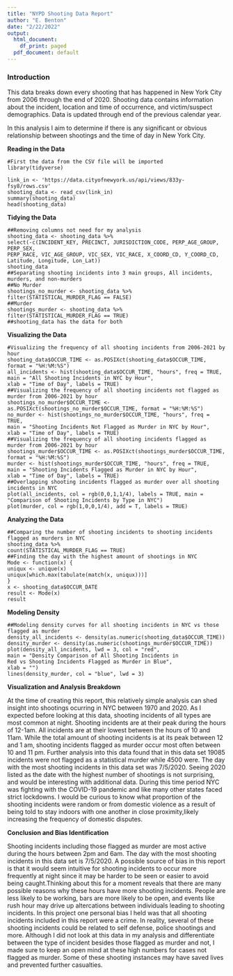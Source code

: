 ```yaml
---
title: "NYPD Shooting Data Report"
author: "E. Benton"
date: "2/22/2022"
output:
  html_document:
    df_print: paged
  pdf_document: default
---
```


### **Introduction**

This data breaks down every shooting that has happened in New York City from 2006 through the end of 2020. Shooting data contains information about the incident, location and time of occurrence, and victim/suspect demographics. Data is updated through end of the previous calendar year.

In this analysis I aim to determine if there is any significant or obvious relationship between shootings and the time of day in New York City.

**Reading in the Data**
```{r get_shooting_data}
#First the data from the CSV file will be imported
library(tidyverse)

link_in <- 'https://data.cityofnewyork.us/api/views/833y-fsy8/rows.csv'
shooting_data <- read_csv(link_in)
summary(shooting_data)
head(shooting_data)
```

**Tidying the Data**
```{r tidy_shooting_data}
##Removing columns not need for my analysis
shooting_data <- shooting_data %>%
select(-c(INCIDENT_KEY, PRECINCT, JURISDICTION_CODE, PERP_AGE_GROUP, PERP_SEX,
PERP_RACE, VIC_AGE_GROUP, VIC_SEX, VIC_RACE, X_COORD_CD, Y_COORD_CD,
Latitude, Longitude, Lon_Lat))
shooting_data
##Separating shooting incidents into 3 main groups, All incidents, murders, and non-murders
##No Murder
shootings_no_murder <- shooting_data %>%
filter(STATISTICAL_MURDER_FLAG == FALSE)
##Murder
shootings_murder <- shooting_data %>%
filter(STATISTICAL_MURDER_FLAG == TRUE)
##shooting_data has the data for both
```

**Visualizing the Data**
```{r visualize_shooting_data}
#Visualizing the frequency of all shooting incidents from 2006-2021 by hour
shooting_data$OCCUR_TIME <- as.POSIXct(shooting_data$OCCUR_TIME, format = "%H:%M:%S")
all_incidents <- hist(shooting_data$OCCUR_TIME, "hours", freq = TRUE,
main = "All Shooting Incidents in NYC by Hour",
xlab = "Time of Day", labels = TRUE)
##Visualizing the frequency of all shooting incidents not flagged as murder from 2006-2021 by hour
shootings_no_murder$OCCUR_TIME <- as.POSIXct(shootings_no_murder$OCCUR_TIME, format = "%H:%M:%S")
no_murder <- hist(shootings_no_murder$OCCUR_TIME, "hours", freq = TRUE,
main = "Shooting Incidents Not Flagged as Murder in NYC by Hour",
xlab = "Time of Day", labels = TRUE)
##Visualizing the frequency of all shooting incidents flagged as murder from 2006-2021 by hour
shootings_murder$OCCUR_TIME <- as.POSIXct(shootings_murder$OCCUR_TIME, format = "%H:%M:%S")
murder <- hist(shootings_murder$OCCUR_TIME, "hours", freq = TRUE,
main = "Shooting Incidents Flagged as Murder in NYC by Hour",
xlab = "Time of Day", labels = TRUE)
##Overlapping shooting incidents flagged as murder over all shooting incidents in NYC
plot(all_incidents, col = rgb(0,0,1,1/4), labels = TRUE, main = "Comparison of Shooting Incidents by Type in NYC")
plot(murder, col = rgb(1,0,0,1/4), add = T, labels = TRUE)
```

**Analyzing the Data**
```{r analysing_shooting_data}
##Comparing the number of shooting incidents to shooting incidents flagged as murders in NYC
shooting_data %>%
count(STATISTICAL_MURDER_FLAG == TRUE)
##Finding the day with the highest amount of shootings in NYC
Mode <- function(x) {
uniqux <- unique(x)
uniqux[which.max(tabulate(match(x, uniqux)))]
}
x <- shooting_data$OCCUR_DATE
result <- Mode(x)
result
```

**Modeling Density**
```{r modeling_density}
##Modeling density curves for all shooting incidents in NYC vs those flagged as murder
density_all_incidents <- density(as.numeric(shooting_data$OCCUR_TIME))
density_murder <- density(as.numeric(shootings_murder$OCCUR_TIME))
plot(density_all_incidents, lwd = 3, col = "red",
main = "Density Comparison of All Shooting Incidents in
Red vs Shooting Incidents Flagged as Murder in Blue",
xlab = "")
lines(density_murder, col = "blue", lwd = 3)
```

**Visualization and Analysis Breakdown**

At the time of creating this report, this relatively simple analysis can shed insight into shootings ocurring in NYC between 1970 and 2020. As I expected before looking at this data, shooting incidents of all types are most common at night. Shooting incidents are at their peak during the hours of 12-1am. All incidents are at their lowest between the hours of 10 and 11am. While the total amount of shooting incidents is at its peak between 12 and 1 am, shooting incidents flagged as murder occur most often between 10 and 11 pm. 
Further analysis into this data found that in this data set 19085 incidents were not flagged as a statistical murder while 4500 were. The day with the most shooting incidents in this data set was 7/5/2020. Seeing 2020 listed as the date with the highest number of shootings is not surprising, and would be interesting with additional data. During this time period NYC was fighting with the COVID-19 pandemic and like many other states faced strict lockdowns. I would be curious to know what proportion of the shooting incidents were random or from domestic violence as a result of being told to stay indoors with one another in close proximity,likely increasing the frequency of domestic disputes.

**Conclusion and Bias Identification**

Shooting incidents including those flagged as murder are most active during the hours between 2pm and 6am. The day with the most shooting incidents in this data set is 7/5/2020. A possible source of bias in this report is that it would seem intuitive for shooting incidents to occur more frequently at night since it may be harder to be seen or easier to avoid being caught.Thinking about this for a moment reveals that there are many possible reasons why these hours have more shooting incidents. People are less likely to be working, bars are more likely to be open, and events like rush hour may drive up altercations between individuals leading to shooting incidents. In this project one personal bias I held was that all shooting incidents included in this report were a crime. In reality, several of these shooting incidents could be related to self defense, police shootings and more. Although I did not look at this data in my analysis and differentiate between the type of incident besides those flagged as murder and not, I made sure to keep an open mind at these high numbers for cases not flagged as murder. Some of these shooting instances may have saved lives and prevented further casualties. 
